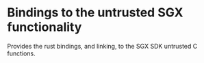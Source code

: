 # Bindings to the untrusted SGX functionality

Provides the rust bindings, and linking, to the SGX SDK untrusted C functions.

